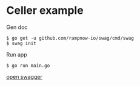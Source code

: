 # Celler example

Gen doc

```console
$ go get -u github.com/rampnow-io/swag/cmd/swag
$ swag init
```

Run app

```console
$ go run main.go
```

[open swagger](http://localhost:8080/swagger/index.html)
